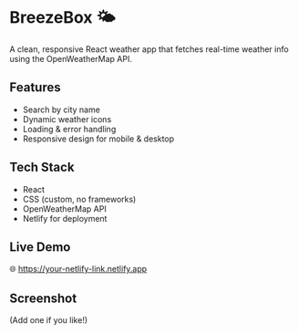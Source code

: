 # BreezeBox 🌤️

A clean, responsive React weather app that fetches real-time weather info using the OpenWeatherMap API.

## Features
- Search by city name
- Dynamic weather icons
- Loading & error handling
- Responsive design for mobile & desktop

## Tech Stack
- React
- CSS (custom, no frameworks)
- OpenWeatherMap API
- Netlify for deployment

## Live Demo
🌐 https://your-netlify-link.netlify.app

## Screenshot
(Add one if you like!)